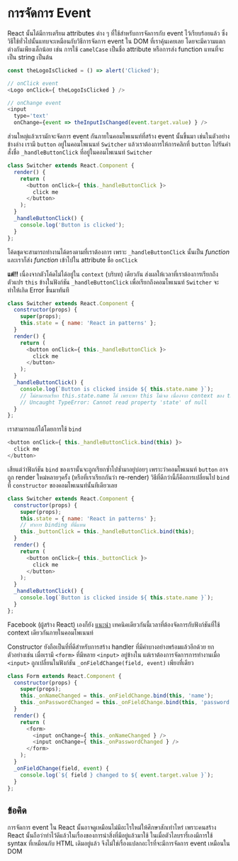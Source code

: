 # การจัดการ Event

React นั้นได้มีการเตรียม attributes ต่าง ๆ ที่ใช้สำหรับการจัดการกับ event ไว้เรียบร้อยแล้ว ซึ่งวิธีใช้ทั่วไปนั้นแทบจะเหมือนกับวิธีการจัดการ event ใน DOM ที่เราคุ้นเคยเลย โดยจะมีความแตกต่างกันเพียงเล็กน้อย เช่น การใช้ `camelCase` เป็นชื่อ attribute หรือการส่ง function แทนที่จะเป็น string เป็นต้น

```js
const theLogoIsClicked = () => alert('Clicked');

// onClick event
<Logo onClick={ theLogoIsClicked } />

// onChange event
<input
  type='text'
  onChange={event => theInputIsChanged(event.target.value) } />
```

ส่วนใหญ่แล้วเรามักจะจัดการ event กันภายในคอมโพเนนท์ที่สร้าง event นั้นขึ้นมา เช่นในตัวอย่างข้างล่าง เรามี `button` อยู่ในคอมโพเนนท์ `Switcher` แล้วเราต้องการให้การคลิกที่ `button` ไปรันคำสั่งชื่อ `_handleButtonClick` ที่อยู่ในคอมโพเนนท์ `Switcher`

```js
class Switcher extends React.Component {
  render() {
    return (
      <button onClick={ this._handleButtonClick }>
        click me
      </button>
    );
  }
  _handleButtonClick() {
    console.log('Button is clicked');
  }
};
```

โค้ดชุดจะสามารถทำงานได้ตรงตามที่เราต้องการ เพราะ `_handleButtonClick` นั้นเป็น *function* และเราก็ส่ง *function* เข้าไปใน attribute ชื่อ `onClick`

**แต่!!** เนื่องจากตัวโค้ดไม่ได้อยู่ใน `context` (บริบท) เดียวกัน ส่งผลให้เวลาที่เราต้องการเรียกถึงตัวแปร `this` ข้างในฟังก์ชัน `_handleButtonClick` เพื่อเรียกถึงคอมโพเนนท์ `Switcher` จะทำให้เกิด Error ขึ้นมาทันที

```js
class Switcher extends React.Component {
  constructor(props) {
    super(props);
    this.state = { name: 'React in patterns' };
  }
  render() {
    return (
      <button onClick={ this._handleButtonClick }>
        click me
      </button>
    );
  }
  _handleButtonClick() {
    console.log(`Button is clicked inside ${ this.state.name }`);
    // ไม่สามารถเรียก this.state.name ได้ เพราะหา this ไม่เจอ เนื่องจาก context ของ this ไม่ตรงกัน
    // Uncaught TypeError: Cannot read property 'state' of null
  }
};
```

เราสามารถแก้ได้โดยการใช้ `bind`

```js
<button onClick={ this._handleButtonClick.bind(this) }>
  click me
</button>
```

เสียแต่ว่าฟังก์ชัน `bind` ของเรานั้นจะถูกเรียกซ้ำไปซ้ำมาอยู่บ่อยๆ เพราะว่าคอมโพเนนท์ `button` อาจถูก render ใหม่หลายๆครั้ง (หรือที่เราเรียกกันว่า re-render) วิธีที่ดีกว่านี้ก็คือการเปลี่ยนไป `bind` ที่ `constructor` ของคอมโพเนนท์นั้นทีเดียวเลย

<span class="new-page"></span>

```js
class Switcher extends React.Component {
  constructor(props) {
    super(props);
    this.state = { name: 'React in patterns' };
    // ทำการ binding ที่นี่แทน
    this._buttonClick = this._handleButtonClick.bind(this);
  }
  render() {
    return (
      <button onClick={ this._buttonClick }>
        click me
      </button>
    );
  }
  _handleButtonClick() {
    console.log(`Button is clicked inside ${ this.state.name }`);
  }
};
```

Facebook (ผู้สร้าง React) เองก็ยัง [แนะนำ](https://reactjs.org/docs/handling-events.html) เทคนิคเดียวกันนี้เวลาที่ต้องจัดการกับฟังก์ชันที่ใช้ context เดียวกันภายในคอมโพเนนท์

Constructor ยังถือเป็นที่ที่ดีสำหรับการสร้าง handler ที่มีค่าบางอย่างพร้อมแล้วอีกด้วย ยกตัวอย่างเช่น เมื่อเรามี `<form>` ที่มีหลาย `<input>` อยู่ข้างใน แต่เราต้องการจัดการการทำงานเมื่อ `<input>` ถูกเปลี่ยนในฟังก์ชัน `_onFieldChange(field, event)` เพียงที่เดียว

<span class="new-page"></span>

```js
class Form extends React.Component {
  constructor(props) {
    super(props);
    this._onNameChanged = this._onFieldChange.bind(this, 'name');
    this._onPasswordChanged = this._onFieldChange.bind(this, 'password');
  }
  render() {
    return (
      <form>
        <input onChange={ this._onNameChanged } />
        <input onChange={ this._onPasswordChanged } />
      </form>
    );
  }
  _onFieldChange(field, event) {
    console.log(`${ field } changed to ${ event.target.value }`);
  }
};
```

## ข้อคิด

การจัดการ event ใน React นั้นอาจดูเหมือนไม่มีอะไรใหม่ให้ศึกษาสักเท่าไหร่ เพราะคนสร้าง React นั้นถือว่าทำไว้ดีแล้วในเรื่องของการนำสิ่งที่มีอยู่แล้วมาใช้ ในเมื่อตัวไลบรารี่เองมีการใช้ syntax ที่เหมือนกับ HTML เดิมอยู่แล้ว จึงไม่ใช่เรื่องแปลกอะไรที่จะมีการจัดการ event เหมือนใน DOM
